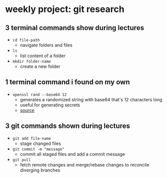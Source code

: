 # weekly project: git research

## 3 terminal commands show during lectures
- `cd file-path`
  - navigate folders and files
- `ls`
  - list content of a folder
- `mkdir folder-name`
  - create a new folder

## 1 terminal command i found on my own
- `openssl rand --base64 12`
  - generates a randomized string with base64 that's 12 characters long
  - useful for generating secrets
  - [source](https://wiki.openssl.org/index.php/Command_Line_Utilities)

## 3 git commands shown during lectures
- `git add file-name`
  - stage changed files
- `git commit -m "message"`
  - commit all staged files and add a commit message
- `git pull`
  - fetch remote changes and merge/rebase changes to reconcile diverging branches